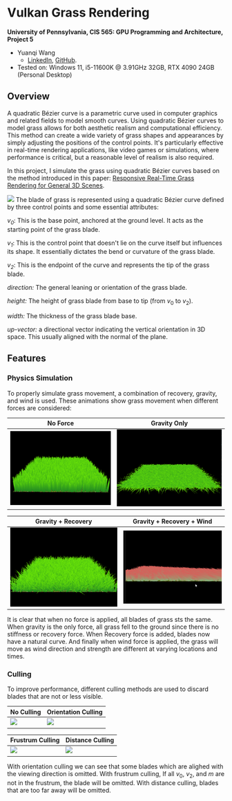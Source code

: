 Vulkan Grass Rendering
==================================

**University of Pennsylvania, CIS 565: GPU Programming and Architecture, Project 5**

* Yuanqi Wang
  * [LinkedIn](https://www.linkedin.com/in/yuanqi-wang-414b26106/), [GitHub](https://github.com/plasmas).
* Tested on: Windows 11, i5-11600K @ 3.91GHz 32GB, RTX 4090 24GB (Personal Desktop)

## Overview

A quadratic Bézier curve is a parametric curve used in computer graphics and related fields to model smooth curves. Using quadratic Bézier curves to model grass allows for both aesthetic realism and computational efficiency. This method can create a wide variety of grass shapes and appearances by simply adjusting the positions of the control points. It's particularly effective in real-time rendering applications, like video games or simulations, where performance is critical, but a reasonable level of realism is also required.

In this project, I simulate the grass using quadratic Bézier curves based on the method introduced in this paper: [Responsive Real-Time Grass Rendering for General 3D Scenes](https://www.cg.tuwien.ac.at/research/publications/2017/JAHRMANN-2017-RRTG/JAHRMANN-2017-RRTG-draft.pdf).

![](/img/blade_model.jpg)
The blade of grass is represented using a quadratic Bézier curve defined by three control points and some essential attributes: 

*$v_0$*: This is the base point, anchored at the ground level. It acts as the starting point of the grass blade.

*$v_1$*: This is the control point that doesn't lie on the curve itself but influences its shape. It essentially dictates the bend or curvature of the grass blade.

*$v_2$*: This is the endpoint of the curve and represents the tip of the grass blade.

*direction:* The general leaning or orientation of the grass blade.

*height:* The height of grass blade from base to tip (from $v_0$ to $v_2$).

*width:* The thickness of the grass blade base.

*up-vector:* a directional vector indicating the vertical orientation in 3D space. This usually aligned with the normal of the plane.

## Features
### Physics Simulation

To properly simulate grass movement, a combination of recovery, gravity, and wind is used. These animations show grass movement when different forces are considered:

| No Force  | Gravity Only |
|---|---|
|![](img/no_force.png)|![](img/gravity.png)|


| Gravity + Recovery  | Gravity + Recovery + Wind |
|---|---|
|![](img/recovery.png)|![](img/wind.gif)|

It is clear that when no force is applied, all blades of grass sts the same. When gravity is the only force, all grass fell to the ground since there is no stiffness or recovery force. When Recovery force is added, blades now have a natural curve. And finally when wind force is applied, the grass will move as wind direction and strength are different at varying locations and times.

### Culling

To improve performance, different culling methods are used to discard blades that are not or less visible.

| No Culling  | Orientation Culling |
|---|---|
|![](img/no_culling.gif)|![](img/orient_culling.gif)|


| Frustrum Culling | Distance Culling |
|---|---|
|![](img/frustrum_culling.gif)|![](img/dist_culling.gif)|

With orientation culling we can see that some blades which are alighed with the viewing direction is omitted. With frustrum culling, If all $v_0$, $v_2$, and $m$ are not in the frustrum, the blade will be omitted. With distance culling, blades that are too far away will be omitted.
 